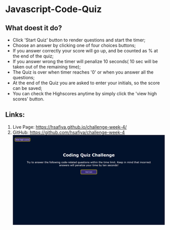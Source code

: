 # Javascript-Code-Quiz
## What doest it do?
* Click 'Start Quiz' button to render questions and start the timer;
* Choose an answer by clicking one of four choices buttons;
* If you answer correctly your score will go up, and be counted as % at the end of the quiz;
* If you answer wrong the timer will penalize 10 seconds( 10 sec will be taken out of the remaining time);
* The Quiz is over when timer reaches '0' or when you answer all the questions;
* At the end of the Quiz you are asked to enter your initials, so the score can be saved;
* You can check the Highscores anytime by simply click the 'view high scores' button.

## Links:
1. Live Page: https://hsafiya.github.io/challenge-week-4/
2. GitHub: https://github.com/hsafiya/challenge-week-4             
![GitHub Logo](/img/screenshot.png)